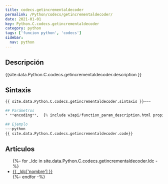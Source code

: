 ```yaml
---
title: codecs.getincrementaldecoder
permalink: /Python/codecs/getincrementaldecoder/
date: 2021-01-01
key: Python.C.codecs.getincrementaldecoder
category: python
tags: ['funcion python', 'codecs']
sidebar: 
  nav: python
---
```


## Descripción
{{site.data.Python.C.codecs.getincrementaldecoder.description }}

## Sintaxis
~~~python
{{ site.data.Python.C.codecs.getincrementaldecoder.sintaxis }}~~~

## Parámetros
* **encoding**,  {% include w3api/function_param_description.html propiedad=site.data.Python.C.codecs.getincrementaldecoder valor="encoding" %}

## Ejemplo
~~~python
{{ site.data.Python.C.codecs.getincrementaldecoder.code}}
~~~

## Artículos
<ul>
{%- for _ldc in site.data.Python.C.codecs.getincrementaldecoder.ldc -%}
   <li>
       <a href="{{_ldc['url'] }}">{{ _ldc['nombre'] }}</a>
   </li>
{%- endfor -%}
</ul>
